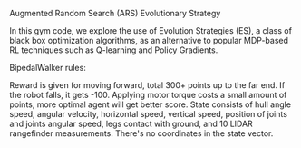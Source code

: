 Augmented Random Search (ARS) Evolutionary Strategy

In this gym code, we explore the use of Evolution Strategies (ES), a class of black box optimization algorithms, as an alternative to popular MDP-based RL techniques such as Q-learning and Policy Gradients. 

BipedalWalker rules:

Reward is given for moving forward, total 300+ points up to the far end. If the robot falls, it gets -100. Applying motor torque costs a small amount of points, more optimal agent will get better score. State consists of hull angle speed, angular velocity, horizontal speed, vertical speed, position of joints and joints angular speed, legs contact with ground, and 10 LIDAR rangefinder measurements. There's no coordinates in the state vector.

